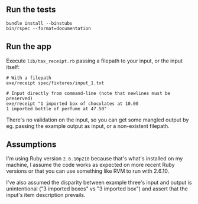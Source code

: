 ## Run the tests
```
bundle install --binstubs
bin/rspec --format=documentation
```

## Run the app
Execute `lib/tax_receipt.rb` passing a filepath to your input, or the input itself:
```
# With a filepath
exe/receipt spec/fixtures/input_1.txt

# Input directly from command-line (note that newlines must be preserved)
exe/receipt "1 imported box of chocolates at 10.00                 
1 imported bottle of perfume at 47.50"
```
There's no validation on the input, so you can get some mangled output by eg. passing the example output as input, or a non-existent filepath.

## Assumptions

I'm using Ruby version `2.6.10p210` because that's what's installed on my machine, I assume the code works as expected on more recent Ruby versions or that you can use something like RVM to run with 2.6.10.

I've also assumed the disparity between example three's input and output is unintentional ("3 imported boxes" vs "3 imported box") and assert that the input's item description prevails.
